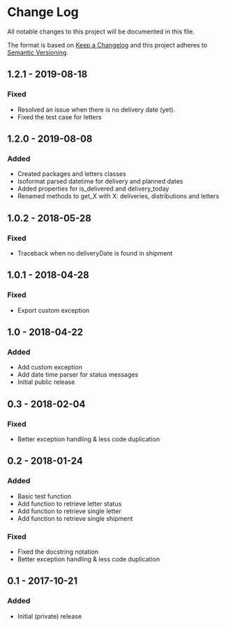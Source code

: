 # Change Log
All notable changes to this project will be documented in this file.

The format is based on [Keep a Changelog](http://keepachangelog.com/)
and this project adheres to [Semantic Versioning](http://semver.org/).

## 1.2.1 - 2019-08-18
### Fixed
- Resolved an issue when there is no delivery date (yet).
- Fixed the test case for letters

## 1.2.0 - 2019-08-08
### Added
- Created packages and letters classes
- Isoformat parsed datetime for delivery and planned dates
- Added properties for is_delivered and delivery_today
- Renamed methods to get_X with X: deliveries, distributions and letters

## 1.0.2 - 2018-05-28
### Fixed
- Traceback when no deliveryDate is found in shipment

## 1.0.1 - 2018-04-28
### Fixed
- Export custom exception

## 1.0 - 2018-04-22
### Added
- Add custom exception
- Add date time parser for status messages
- Initial public release

## 0.3 - 2018-02-04
### Fixed
- Better exception handling & less code duplication

## 0.2 - 2018-01-24
### Added
- Basic test function
- Add function to retrieve letter status
- Add function to retrieve single letter
- Add function to retrieve single shipment

### Fixed
- Fixed the docstring notation
- Better exception handling & less code duplication

## 0.1 - 2017-10-21
### Added
- Initial (private) release